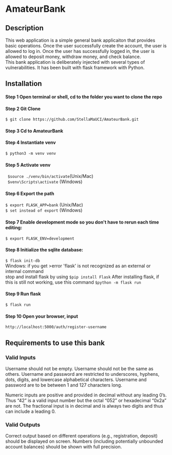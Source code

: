 # AmateurBank
## Description
This web application is a simple general bank applicaiton that provides basic operations. 
Once the user successfully create the account, the user is allowed to log in.
Once the user has successfully logged in, the user is allowed to deposit money, withdraw money, and check balance.   
This bank application is deliberately injected with several types of vulnerabilities.
It has been built with flask framework with Python.

## Installation
#### Step 1 Open terminal or shell, cd to the folder you want to clone the repo 

#### Step 2 Git Clone
```$ git clone https://github.com/StellaMaUCI/AmateurBank.git ```
#### Step 3 Cd to AmateurBank
#### Step 4 Instantiate venv
```$ python3 -m venv venv```
#### Step 5 Activate venv 
``` $source ./venv/bin/activate```(Unix/Mac)  
``` $venv\Scripts\activate``` (Windows)
#### Step 6 Export the path
```$ export FLASK_APP=bank``` (Unix/Mac)  
```$ set instead of export``` (Windows)
#### Step 7 Enable development mode so you don't have to rerun each time editing:
```$ export FLASK_ENV=development```
#### Step 8 Initialize the sqlite database:
```$ flask init-db```  
Windows: if you get >error 'flask' is not recognized as an external or internal command  
stop and install flask by using 
```$pip install Flask```
After installing flask, if this is still not working, use this command 
```$python -m flask run```
#### Step 9 Run flask
```$ flask run```
#### Step 10 Open your browser, input 
```http://localhost:5000/auth/register-username```  

## Requirements to use this bank
### Valid Inputs
Username should not be empty.
Username should not be the same as others.
Username and password are restricted to underscores, hyphens, dots, digits, and lowercase alphabetical characters.
Username and password are to be between 1 and 127 characters long.

Numeric inputs are positive and provided in decimal without any leading 0’s. 
Thus “42” is a valid input number but the octal “052” or hexadecimal “0x2a” are not. 
The fractional input is in decimal and is always two digits and thus can include a leading 0.

### Valid Outputs
Correct output based on different operations (e.g., registration, deposit) should be displayed on screen. 
Numbers (including potentially unbounded account balances) should be shown with full precision.
